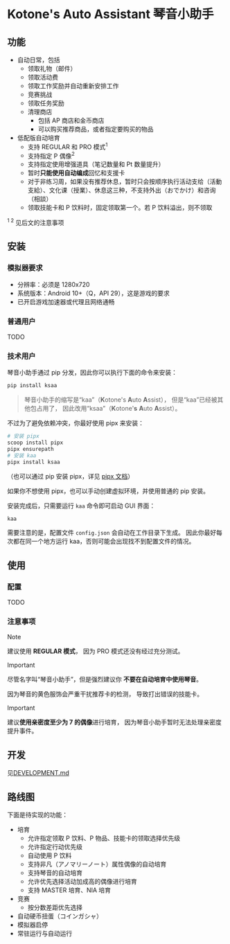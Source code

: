 # Kotone's Auto Assistant 琴音小助手
## 功能
* 自动日常，包括
    * 领取礼物（邮件）
    * 领取活动费
    * 领取工作奖励并自动重新安排工作
    * 竞赛挑战
    * 领取任务奖励
    * 清理商店
        * 包括 AP 商店和金币商店
        * 可以购买推荐商品，或者指定要购买的物品
* 低配版自动培育
    * 支持 REGULAR 和 PRO 模式<sup>1</sup>
    * 支持指定 P 偶像<sup>2</sup>
    * 支持指定使用增强道具（笔记数量和 Pt 数量提升）
    * 暂时**只能使用自动编成**回忆和支援卡
    * 对于非练习周，如果没有推荐休息，暂时只会按顺序执行活动支给（活動支給）、文化课（授業）、休息这三种，不支持外出（おでかけ）和咨询（相談）
    * 领取技能卡和 P 饮料时，固定领取第一个。若 P 饮料溢出，则不领取

<sup>1 2</sup> 见后文的注意事项

## 安装
### 模拟器要求
* 分辨率：必须是 1280x720
* 系统版本：Android 10+（Q，API 29），这是游戏的要求
* 已开启游戏加速器或代理且网络通畅

### 普通用户
TODO

### 技术用户
琴音小助手通过 pip 分发，因此你可以执行下面的命令来安装：
```bash
pip install ksaa
```

> 琴音小助手的缩写是“kaa”（**K**otone's **A**uto **A**ssist），
> 但是“kaa”已经被其他包占用了，
> 因此改用“ksaa”（**K**otone'**s** **A**uto **A**ssist）。

不过为了避免依赖冲突，你最好使用 pipx 来安装：
```bash
# 安装 pipx
scoop install pipx
pipx ensurepath
# 安装 kaa
pipx install ksaa
```
（也可以通过 pip 安装 pipx，详见 [pipx 文档](https://github.com/pypa/pipx#on-windows)）

如果你不想使用 pipx，也可以手动创建虚拟环境，并使用普通的 pip 安装。

安装完成后，只需要运行 `kaa` 命令即可启动 GUI 界面：
```bash
kaa
```

需要注意的是，配置文件 `config.json` 会自动在工作目录下生成。
因此你最好每次都在同一个地方运行 kaa，否则可能会出现找不到配置文件的情况。

## 使用
### 配置
TODO

### 注意事项
> [!NOTE]
> 建议使用 **REGULAR 模式**，
> 因为 PRO 模式还没有经过充分测试。

> [!IMPORTANT]
> 尽管名字叫“琴音小助手”，但是强烈建议你
> **不要在自动培育中使用琴音**。
>
> 因为琴音的黄色服饰会严重干扰推荐卡的检测，
> 导致打出错误的技能卡。

> [!IMPORTANT]
> 建议**使用亲密度至少为 7 的偶像**进行培育，
> 因为琴音小助手暂时无法处理亲密度提升事件。

## 开发
见[DEVELOPMENT.md](./docs/DEVELOPMENT.md)

## 路线图
下面是待实现的功能：
* 培育
    * 允许指定领取 P 饮料、P 物品、技能卡的领取选择优先级
    * 允许指定行动优先级
    * 自动使用 P 饮料
    * 支持非凡（アノマリーノート）属性偶像的自动培育
    * 支持琴音的自动培育
    * 允许优先选择活动加成高的偶像进行培育
    * 支持 MASTER 培育、NIA 培育
* 竞赛
    * 按分数差距优先选择
* 自动硬币扭蛋（コインガシャ）
* 模拟器启停
* 常驻运行与自动运行